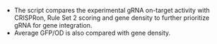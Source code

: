 - The script compares the experimental gRNA on-target activity with CRISPRon, Rule Set 2 scoring and gene density to further prioritize gRNA for gene integration. 
- Average GFP/OD is also compared with gene density.
